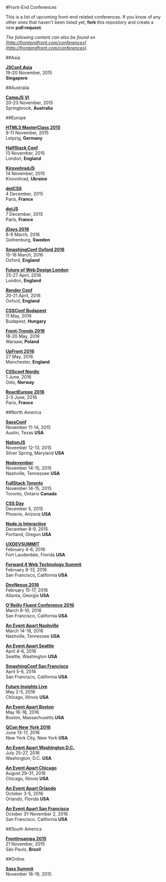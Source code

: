 #Front-End Conferences

This is a list of upcoming front-end related conferences. If you know of any other ones that haven't been listed yet, **fork** this repository and create a new **pull request**.

*The following content can also be found on [http://frontendfront.com/conferences](http://frontendfront.com/conferences).*

##Asia

[**JSConf.Asia**](http://2015.jsconf.asia/)  
19-20 November, 2015  
**Singapore**


##Australia

[**CampJS VI**](http://vi.campjs.com/)  
20-23 November, 2015  
Springbrook, **Australia**


##Europe

[**HTML5 MasterClass 2015**](http://html5-master-class.de/2015/)  
9-11 November, 2015  
Leipzig, **Germany**

[**HalfStack Conf**](http://halfstackconf.com/)  
13 November, 2015  
London, **England**

[**KirovohradJS**](http://kirovohradjs.com/)  
14 November, 2015  
Kirovohrad, **Ukraine**

[**dotCSS**](http://www.dotcss.io/)  
4 December, 2015  
Paris, **France**

[**dotJS**](http://www.dotjs.io/)  
7 December, 2015  
Paris, **France**

[**jDays 2016**](http://www.jdays.se/)  
8-9 March, 2016  
Gothenburg, **Sweden**

[**SmashingConf Oxford 2016**](http://www.smashingconf.com/)  
15-16 March, 2016  
Oxford, **England**

[**Future of Web Design London**](https://futureofwebdesign.com/london-2016/)  
25-27 April, 2016  
London, **England**

[**Render Conf**](http://www.render-conf.com/)  
20-21 April, 2016  
Oxford, **England**

[**CSSConf Budapest**](http://cssconfbp.rocks/)  
11 May, 2016  
Budapest, **Hungary**  

[**Front-Trends 2016**](http://www.front-trends.com/)  
18-20 May, 2016  
Warsaw, **Poland**

[**UpFront 2016**](http://upfrontconf.com/)  
27 May, 2016  
Manchester, **England**

[**CSSconf Nordic**](http://cssconf.no/)  
1 June, 2016  
Oslo, **Norway**  

[**ReactEurope 2016**](https://www.react-europe.org/)  
2-3 June, 2016  
Paris, **France**


##North America

[**SassConf**](http://sassconf.com/)  
November 11-14, 2015  
Austin, Texas **USA**

[**NationJS**](http://nationjs.com/)  
November 12-13, 2015  
Silver Spring, Maryland **USA**

[**Nodevember**](http://nodevember.org/)  
November 14-15, 2015  
Nashville, Tennessee **USA**

[**FullStack Toronto**](http://fsto.co/)  
November 14-15, 2015  
Toronto, Ontario **Canada**

[**CSS Day**](http://cssday.io/)  
December 5, 2015  
Phoenix, Arizona **USA**

[**Node.js Interactive**](http://events.linuxfoundation.org/events/node-interactive)  
December 8-9, 2015  
Portland, Oregon **USA**

[**UXDEVSUMMIT**](http://uxdsummit.com/)  
February 4-6, 2016  
Fort Lauderdale, Florida **USA**

[**Forward 4 Web Technology Summit**](http://forwardjs.com/summit)  
February 8-13, 2016  
San Francisco, California **USA**

[**DevNexus 2016**](http://devnexus.com)  
February 15-17, 2016  
Atlanta, Georgia **USA**

[**O'Reilly Fluent Conference 2016**](http://fluentconf.com)  
March 8-10, 2016  
San Francisco, California **USA**

[**An Event Apart Nashville**](http://aneventapart.com/event/nashville-2016)  
March 14-16, 2016  
Nashville, Tennessee **USA**

[**An Event Apart Seattle**](http://aneventapart.com/event/sseattle-2016)  
April 4-6, 2016  
Seattle, Washington **USA**

[**SmashingConf San Francisco**](http://smashingconf.com)  
April 5-6, 2016  
San Francisco, California **USA**

[**Future Insights Live**](https://futureinsightslive.com/)  
May 2-5, 2016  
Chicago, Illinois **USA**

[**An Event Apart Boston**](http://aneventapart.com/event/boston-2016)  
May 16-18, 2016  
Boston, Massachusetts **USA**

[**QCon New York 2016**](https://qconnewyork.com/)  
June 13-17, 2016  
New York City, New York **USA**

[**An Event Apart Washington D.C.**](http://aneventapart.com/event/washington-dc-2016)  
July 25-27, 2016  
Washington, D.C. **USA**

[**An Event Apart Chicago**](http://aneventapart.com/event/chicago-2016)  
August 29-31, 2016  
Chicago, Illinois **USA**

[**An Event Apart Orlando**](http://aneventapart.com/event/orlando-2016)  
October 3-5, 2016  
Orlando, Florida **USA**

[**An Event Apart San Francisco**](http://aneventapart.com/event/san-francisco-2016)  
October 31-November 2, 2016  
San Francisco, California **USA**


##South America

[**Frontinsampa 2015**](http://www.frontinsampa.com.br/)  
21 November, 2015  
São Paulo, **Brazil**


##Online

[**Sass Summit**](https://sasssummit.com/)  
November 18-19, 2015  
